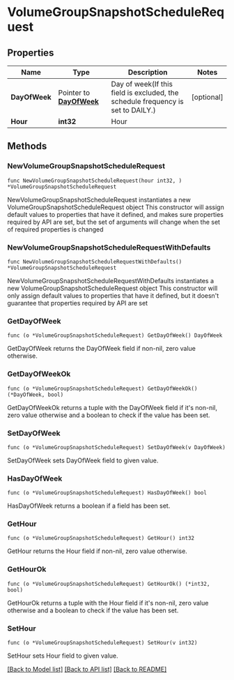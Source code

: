 # VolumeGroupSnapshotScheduleRequest

## Properties

Name | Type | Description | Notes
------------ | ------------- | ------------- | -------------
**DayOfWeek** | Pointer to [**DayOfWeek**](DayOfWeek.md) | Day of week(If this field is excluded, the schedule frequency is set to DAILY.) | [optional] 
**Hour** | **int32** | Hour | 

## Methods

### NewVolumeGroupSnapshotScheduleRequest

`func NewVolumeGroupSnapshotScheduleRequest(hour int32, ) *VolumeGroupSnapshotScheduleRequest`

NewVolumeGroupSnapshotScheduleRequest instantiates a new VolumeGroupSnapshotScheduleRequest object
This constructor will assign default values to properties that have it defined,
and makes sure properties required by API are set, but the set of arguments
will change when the set of required properties is changed

### NewVolumeGroupSnapshotScheduleRequestWithDefaults

`func NewVolumeGroupSnapshotScheduleRequestWithDefaults() *VolumeGroupSnapshotScheduleRequest`

NewVolumeGroupSnapshotScheduleRequestWithDefaults instantiates a new VolumeGroupSnapshotScheduleRequest object
This constructor will only assign default values to properties that have it defined,
but it doesn't guarantee that properties required by API are set

### GetDayOfWeek

`func (o *VolumeGroupSnapshotScheduleRequest) GetDayOfWeek() DayOfWeek`

GetDayOfWeek returns the DayOfWeek field if non-nil, zero value otherwise.

### GetDayOfWeekOk

`func (o *VolumeGroupSnapshotScheduleRequest) GetDayOfWeekOk() (*DayOfWeek, bool)`

GetDayOfWeekOk returns a tuple with the DayOfWeek field if it's non-nil, zero value otherwise
and a boolean to check if the value has been set.

### SetDayOfWeek

`func (o *VolumeGroupSnapshotScheduleRequest) SetDayOfWeek(v DayOfWeek)`

SetDayOfWeek sets DayOfWeek field to given value.

### HasDayOfWeek

`func (o *VolumeGroupSnapshotScheduleRequest) HasDayOfWeek() bool`

HasDayOfWeek returns a boolean if a field has been set.

### GetHour

`func (o *VolumeGroupSnapshotScheduleRequest) GetHour() int32`

GetHour returns the Hour field if non-nil, zero value otherwise.

### GetHourOk

`func (o *VolumeGroupSnapshotScheduleRequest) GetHourOk() (*int32, bool)`

GetHourOk returns a tuple with the Hour field if it's non-nil, zero value otherwise
and a boolean to check if the value has been set.

### SetHour

`func (o *VolumeGroupSnapshotScheduleRequest) SetHour(v int32)`

SetHour sets Hour field to given value.



[[Back to Model list]](../README.md#documentation-for-models) [[Back to API list]](../README.md#documentation-for-api-endpoints) [[Back to README]](../README.md)


